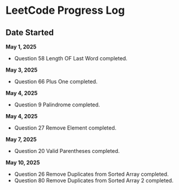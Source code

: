 # LeetCode Progress Log

## Date Started
**May 1, 2025**
  
 - Question 58 Length OF Last Word completed.

**May 3, 2025**

 - Question 66 Plus One completed.

**May 4, 2025**

 - Question 9 Palindrome completed.


**May 4, 2025**

 - Question 27 Remove Element completed.


**May 7, 2025**

 - Question 20 Valid Parentheses completed.


**May 10, 2025**

 - Question 26 Remove Duplicates from Sorted Array completed.
 - Question 80 Remove Duplicates from Sorted Array 2 completed.

